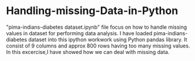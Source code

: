 # Handling-missing-Data-in-Python
"pima-indians-diabetes dataset.ipynb" file focus on how to handle missing values in dataset for performing data analysis.
I have loaded pima-indians-diabetes dataset into this ipython workwork using Python pandas library.
It consist of 9 columns and approx 800 rows having too many missing values.
In this excercise,I have showed how we can deal with missing data.

